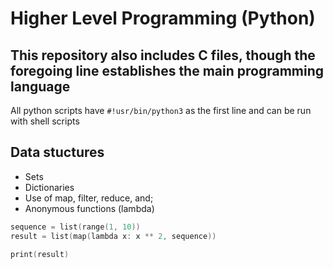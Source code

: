 #	Higher Level Programming (Python)

## This repository also includes C files, though the foregoing line establishes the main programming language
All python scripts have ```#!usr/bin/python3``` as the first line and can be run with shell scripts

## Data stuctures
- Sets
- Dictionaries
- Use of map, filter, reduce, and;
- Anonymous functions (lambda)

```c
sequence = list(range(1, 10))
result = list(map(lambda x: x ** 2, sequence))

print(result)
```
